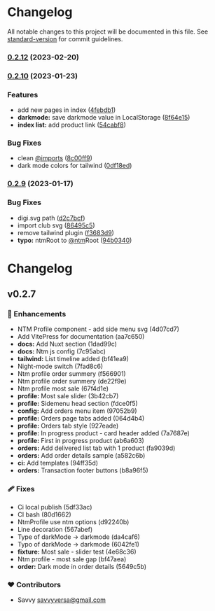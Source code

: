 # Changelog

All notable changes to this project will be documented in this file. See [standard-version](https://github.com/conventional-changelog/standard-version) for commit guidelines.

### [0.2.12](https://github.com/savyjs/digimarket-nuxt-module/compare/v0.2.10...v0.2.12) (2023-02-20)

### [0.2.10](https://github.com/savyjs/nuxt-digimarket-kit/compare/v0.2.9...v0.2.10) (2023-01-23)


### Features

* add new pages in index ([4febdb1](https://github.com/savyjs/nuxt-digimarket-kit/commit/4febdb162d6664ce58ec124424541d5a0f6c7663))
* **darkmode:** save darkmode value in LocalStorage ([8f64e15](https://github.com/savyjs/nuxt-digimarket-kit/commit/8f64e151cc0a258902ef4502013718f109ddc394))
* **index list:** add product link ([54cabf8](https://github.com/savyjs/nuxt-digimarket-kit/commit/54cabf8d24fb988d698c1859c680a67c2a57cf6f))


### Bug Fixes

* clean [@imports](https://github.com/imports) ([8c00ff9](https://github.com/savyjs/nuxt-digimarket-kit/commit/8c00ff9635e1378b920332f61dc6ba048799a671))
* dark mode colors for tailwind ([0df18ed](https://github.com/savyjs/nuxt-digimarket-kit/commit/0df18edda58ecb1d0644a98b2cf63a18531cf747))

### [0.2.9](https://github.com/savyjs/nuxt-digimarket-kit/compare/v0.2.8...v0.2.9) (2023-01-17)


### Bug Fixes

* digi.svg path ([d2c7bcf](https://github.com/savyjs/nuxt-digimarket-kit/commit/d2c7bcf220c9bba37d140519af59651653b8181d))
* import club svg ([86495c5](https://github.com/savyjs/nuxt-digimarket-kit/commit/86495c523b8062113fdb75ca2f38bf926a127f18))
* remove tailwind plugin ([f3683d9](https://github.com/savyjs/nuxt-digimarket-kit/commit/f3683d912b03df4319972adb4ef6f93a13a01f39))
* **typo:** ntmRoot to [@ntm](https://github.com/ntm)Root ([94b0340](https://github.com/savyjs/nuxt-digimarket-kit/commit/94b034038e817fbe8c4cd2cf55e14e58fef79127))

# Changelog


## v0.2.7


### 🚀 Enhancements

  - NTM Profile component - add side menu svg (4d07cd7)
  - Add VitePress for documentation (aa7c650)
  - **docs:** Add Nuxt section (1dad99c)
  - **docs:** Ntm js config (7c95abc)
  - **tailwind:** List timeline added (bf41ea9)
  - Night-mode switch (7fad8c6)
  - Ntm profile order summery (f566901)
  - Ntm profile order summery (de22f9e)
  - Ntm profile most sale (67f4d1e)
  - **profile:** Most sale slider (3b42cb7)
  - **profile:** Sidemenu head section (fdce0f5)
  - **config:** Add orders menu item (97052b9)
  - **profile:** Orders page tabs added (064d4b4)
  - **profile:** Orders tab style (927eade)
  - **profile:** In progress product - card header added (7a7687e)
  - **profile:** First in progress product (ab6a603)
  - **orders:** Add delivered list tab with 1 product (fa9039d)
  - **orders:** Add order details sample (a582c6b)
  - **ci:** Add templates (94ff35d)
  - **orders:** Transaction footer buttons (b8a96f5)

### 🩹 Fixes

  - Ci local publish (5df33ac)
  - CI bash (80d1662)
  - NtmProfile use ntm options (d92240b)
  - Line decoration (567abef)
  - Type of darkMode -> darkmode (da4caf6)
  - Typo of darkMode -> darkmode (6042fe1)
  - **fixture:** Most sale - slider test (4e68c36)
  - Ntm profile - most sale gap (bf47aea)
  - **order:** Dark mode in order details (5649c5b)

### ❤️  Contributors

- Savvy <savvyversa@gmail.com>

